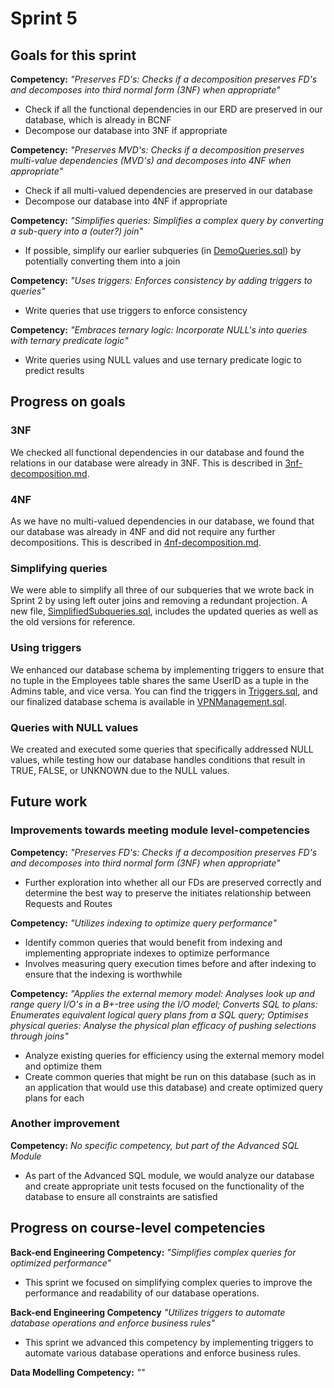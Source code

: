 # Sprint 5
## Goals for this sprint
**Competency:** *"Preserves FD's: Checks if a decomposition preserves FD's and decomposes into third normal form (3NF) when appropriate"* <br>
* Check if all the functional dependencies in our ERD are preserved in our database, which is already in BCNF
* Decompose our database into 3NF if appropriate

**Competency:** *"Preserves MVD's: Checks if a decomposition preserves multi-value dependencies (MVD's) and decomposes into 4NF when appropriate"* <br>
* Check if all multi-valued dependencies are preserved in our database
* Decompose our database into 4NF if appropriate

**Competency:** *"Simplifies queries: Simplifies a complex query by converting a sub-query into a (outer?) join"* <br>
* If possible, simplify our earlier subqueries (in [DemoQueries.sql](project-deliverables/sprint-2/DemoQueries.sql)) by potentially converting them into a join

**Competency:** *"Uses triggers: Enforces consistency by adding triggers to queries"* <br>
* Write queries that use triggers to enforce consistency

**Competency:** *"Embraces ternary logic: Incorporate NULL's into queries with ternary predicate logic"* <br>
* Write queries using NULL values and use ternary predicate logic to predict results

## Progress on goals
### 3NF
We checked all functional dependencies in our database and found the relations in our database were already in 3NF. This is described in [3nf-decomposition.md](project-deliverables/sprint-5/3nf-decomposition.md).

### 4NF
As we have no multi-valued dependencies in our database, we found that our database was already in 4NF and did not require any further decompositions. This is described in [4nf-decomposition.md](project-deliverables/sprint-5/4nf-decomposition.md).

### Simplifying queries
We were able to simplify all three of our subqueries that we wrote back in Sprint 2 by using left outer joins and removing a redundant projection. A new file, [SimplifiedSubqueries.sql](https://github.com/macsyd/csc370-database-project/blob/main/project-deliverables/sprint-5/SimplifiedSubqueries.sql), includes the updated queries as well as the old versions for reference.

### Using triggers
We enhanced our database schema by implementing triggers to ensure that no tuple in the Employees table shares the same UserID as a tuple in the Admins table, and vice versa. You can find the triggers in [Triggers.sql](https://github.com/macsyd/csc370-database-project/blob/main/project-deliverables/sprint-5/Triggers.sql), and our finalized database schema is available in [VPNManagement.sql](https://github.com/macsyd/csc370-database-project/blob/main/database-setup/VPNManagement.sql).

### Queries with NULL values
We created and executed some queries that specifically addressed NULL values, while testing how our database handles conditions that result in TRUE, FALSE, or UNKNOWN due to the NULL values.

## Future work
### Improvements towards meeting module level-competencies
**Competency:** *"Preserves FD's: Checks if a decomposition preserves FD's and decomposes into third normal form (3NF) when appropriate"* <br>
* Further exploration into whether all our FDs are preserved correctly and determine the best way to preserve the initiates relationship between Requests and Routes

**Competency:** *"Utilizes indexing to optimize query performance"* <br>
* Identify common queries that would benefit from indexing and implementing appropriate indexes to optimize performance
* Involves measuring query execution times before and after indexing to ensure that the indexing is worthwhile

**Competency:** *"Applies the external memory model: Analyses look up and range query I/O's in a B+-tree using the I/O model; Converts SQL to plans: Enumerates equivalent logical query plans from a SQL query; Optimises physical queries: Analyse the physical plan efficacy of pushing selections through joins"*<br>
* Analyze existing queries for efficiency using the external memory model and optimize them
* Create common queries that might be run on this database (such as in an application that would use this database) and create optimized query plans for each

### Another improvement
**Competency:** *No specific competency, but part of the Advanced SQL Module* <br>
* As part of the Advanced SQL module, we would analyze our database and create appropriate unit tests focused on the functionality of the database to ensure all constraints are satisfied

## Progress on course-level competencies
**Back-end Engineering Competency:** *"Simplifies complex queries for optimized performance"* <br>
* This sprint we focused on simplifying complex queries to improve the performance and readability of our database operations.

**Back-end Engineering Competency** *"Utilizes triggers to automate database operations and enforce business rules"* <br>
* This sprint we advanced this competency by implementing triggers to automate various database operations and enforce business rules.

**Data Modelling Competency:** *""* <br>
